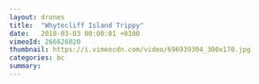 ```yaml
---
layout: drones
title:  "Whytecliff Island Trippy"
date:   2018-03-03 00:00:01 +0100
vimeoId: 266626020
thumbnail: https://i.vimeocdn.com/video/696939304_300x170.jpg
categories: bc
summary:
---
```

